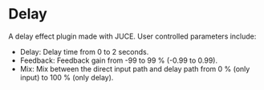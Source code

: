 Delay
=====

A delay effect plugin made with JUCE. User controlled parameters include:
- Delay: Delay time from 0 to 2 seconds.
- Feedback: Feedback gain from -99 to 99 % (-0.99 to 0.99).
- Mix: Mix between the direct input path and delay path from 0 % (only input) to 100 % (only delay).
